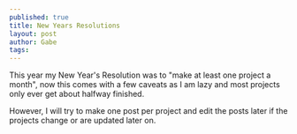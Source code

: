 ```yaml
---
published: true
title: New Years Resolutions
layout: post
author: Gabe
tags:
---
```

This year my New Year's Resolution was to "make at least one project a month", now this comes with a few caveats as I am lazy and most projects only ever get about halfway finished. 

However, I will try to make one post per project and edit the posts later if the projects change or are updated later on. 